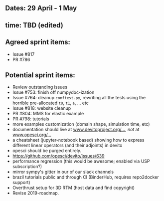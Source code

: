 ## Dates: 29 April - 1 May
## time: TBD (edited) 

## Agreed sprint items:
* Issue #817
* PR #786

## Potential sprint items:
- Review outstanding issues
- Issue #753: finish off numpydoc-ization
- Issue #764: cleanup `conftest.py`, rewriting all the tests using the horrible pre-allocated `t0`, `t1`, `a`, ... etc
- Issue #818: website cleanup
- PR #804: MMS for elastic example
- PR #798: tutorials
- more examples customization (domain shape, simulation time, etc)
- documentation should live at www.devitoproject.org/…, *not* at www.opesci.org/…
- a cheatsheet (jupyter-notebook based) showing how to express different linear operators (and their adjoints) in devito
- opesci should be purged entirely.
- https://github.com/opesci/devito/issues/639
- performance regression (this would be awesome; enabled via USP subscription?)
- mirror sympy's gitter in our of our slack channels
- brazil tutorials public and through CI (BinderHub, requires repo2docker support)
- Overthrust setup for 3D RTM (host data and find copyright)
- Revise 2019-roadmap.